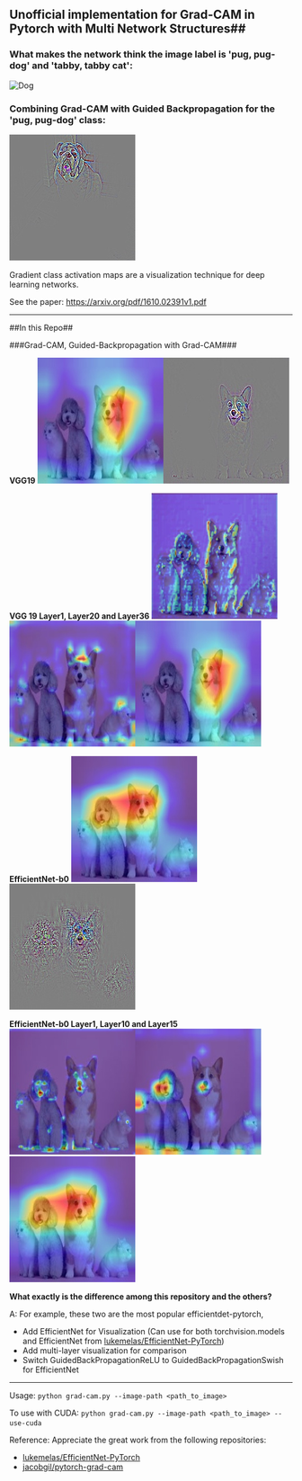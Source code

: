 ## Unofficial implementation for Grad-CAM in Pytorch with Multi Network Structures##

### What makes the network think the image label is 'pug, pug-dog' and 'tabby, tabby cat':
![Dog](https://github.com/yaleCat/Grad-CAM-pytorch/blob/master/assets/demo_raw.jpg?raw=true)

### Combining Grad-CAM with Guided Backpropagation for the 'pug, pug-dog' class:
![Gb_dog](https://github.com/yaleCat/Grad-CAM-pytorch/blob/master/assets/demo_gb_dog.jpg?raw=true)

Gradient class activation maps are a visualization technique for deep learning networks.

See the paper: https://arxiv.org/pdf/1610.02391v1.pdf


----------
##In this Repo##

###Grad-CAM, Guided-Backpropagation with Grad-CAM###

**VGG19**
![Grad_cam_dog36](https://github.com/yaleCat/Grad-CAM-pytorch/blob/master/assets/cam36.jpg?raw=true)![GB_dog36](https://github.com/yaleCat/Grad-CAM-pytorch/blob/master/assets/cam_gb36.jpg?raw=true)

**VGG 19 Layer1, Layer20 and Layer36**
![vgg4](https://github.com/yaleCat/Grad-CAM-pytorch/blob/master/assets/cam4.jpg?raw=true)![vgg20](https://github.com/yaleCat/Grad-CAM-pytorch/blob/master/assets/cam20.jpg?raw=true)![vgg36](https://github.com/yaleCat/Grad-CAM-pytorch/blob/master/assets/cam36.jpg?raw=true)


**EfficientNet-b0**
![Grad_cam_dog15](https://github.com/yaleCat/Grad-CAM-pytorch/blob/master/assets/cam15.jpg?raw=true)![GB_dog15](https://github.com/yaleCat/Grad-CAM-pytorch/blob/master/assets/cam_gb15.jpg?raw=true)

**EfficientNet-b0 Layer1, Layer10 and Layer15**
![eff1](https://github.com/yaleCat/Grad-CAM-pytorch/blob/master/assets/cam1.jpg?raw=true)![eff10](https://github.com/yaleCat/Grad-CAM-pytorch/blob/master/assets/cam10.jpg?raw=true)![eff15](https://github.com/yaleCat/Grad-CAM-pytorch/blob/master/assets/cam15.jpg?raw=true)


**What exactly is the difference among this repository and the others?**

A: For example, these two are the most popular efficientdet-pytorch,

- Add EfficientNet for Visualization (Can use for both torchvision.models and EfficientNet from [lukemelas/EfficientNet-PyTorch](https://github.com/lukemelas/EfficientNet-PyTorch))
- Add multi-layer visualization for comparison
- Switch GuidedBackPropagationReLU to GuidedBackPropagationSwish for EfficientNet

----------


Usage: `python grad-cam.py --image-path <path_to_image>`

To use with CUDA:
`python grad-cam.py --image-path <path_to_image> --use-cuda`


Reference:
Appreciate the great work from the following repositories:

- [lukemelas/EfficientNet-PyTorch](https://github.com/lukemelas/EfficientNet-PyTorch)
- [jacobgil/pytorch-grad-cam](https://github.com/jacobgil/pytorch-grad-cam.git)

